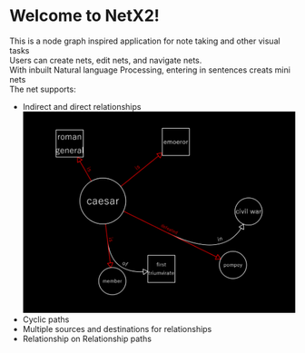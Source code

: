 # Welcome to NetX2!
This is a node graph inspired application for note taking and other visual tasks\
Users can create nets, edit nets, and navigate nets.\
With inbuilt Natural language Processing, entering in sentences creats mini nets\
The net supports:
- Indirect and direct relationships
![image info](./screenshots/screenshot_220113_131111.png)
- Cyclic paths
- Multiple sources and destinations for relationships
- Relationship on Relationship paths